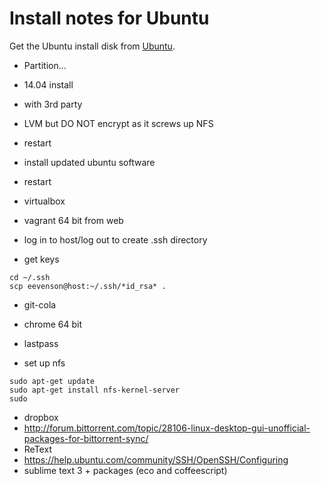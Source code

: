 # Install notes for Ubuntu

Get the Ubuntu install disk from [Ubuntu](http://www.ubuntu.com/download/desktop/).

- Partition...

- 14.04 install
- with 3rd party
- LVM but DO NOT encrypt as it screws up NFS
- restart
- install updated ubuntu software
- restart
- virtualbox
- vagrant 64 bit from web
- log in to host/log out to create .ssh directory
- get keys
```
cd ~/.ssh
scp eevenson@host:~/.ssh/*id_rsa* .
```
- git-cola
- chrome 64 bit
- lastpass

- set up nfs
```
sudo apt-get update
sudo apt-get install nfs-kernel-server
sudo
```

- dropbox
- http://forum.bittorrent.com/topic/28106-linux-desktop-gui-unofficial-packages-for-bittorrent-sync/
- ReText
- https://help.ubuntu.com/community/SSH/OpenSSH/Configuring
- sublime text 3 + packages (eco and coffeescript)
